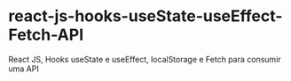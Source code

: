 # react-js-hooks-useState-useEffect-Fetch-API
React JS, Hooks useState e useEffect, localStorage e Fetch para consumir uma API
